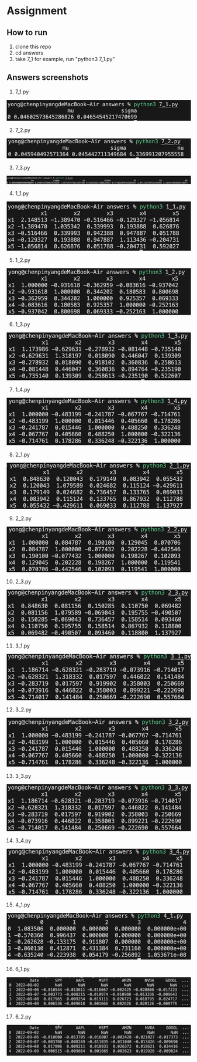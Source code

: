 # Assignment 

## How to run

1. clone this repo
2. cd answers
3. take 7_1 for example, run "python3 7_1.py"

## Answers screenshots

1. 7_1.py

![alt text](image.png)

2. 7_2.py

![alt text](image-1.png)

3. 7_3.py

![alt text](image-3.png)

4. 1_1.py

![alt text](image-4.png)

5. 1_2.py

![alt text](image-5.png)

6. 1_3.py

![alt text](image-6.png)

7. 1_4.py

![alt text](image-7.png)

8. 2_1.py

![alt text](image-8.png)

9. 2_2.py

![alt text](image-9.png)

10. 2_3.py

![alt text](image-10.png)

11. 3_1.py

![alt text](image-11.png)

12. 3_2.py

![alt text](image-12.png)

13. 3_3.py

![alt text](image-13.png)

14. 3_4.py

![alt text](image-14.png)

15. 4_1.py

![alt text](image-15.png)

16. 6_1.py

![alt text](image-16.png)

17. 6_2.py

![alt text](image-17.png)
